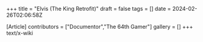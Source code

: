 +++
title = "Elvis (The King Retrofit)"
draft = false
tags = []
date = 2024-02-26T02:06:58Z

[Article]
contributors = ["Documentor","The 64th Gamer"]
gallery = []
+++
text/x-wiki